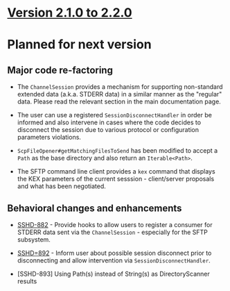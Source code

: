 # [Version 2.1.0 to 2.2.0](./docs/changes/2.2.0.md)

# Planned for next version

## Major code re-factoring

* The `ChannelSession` provides a mechanism for supporting non-standard extended data (a.k.a. STDERR data)
in a similar manner as the "regular" data. Please read the relevant section in the main documentation page.

* The user can use a registered `SessionDisconnectHandler` in order be informed and also intervene in cases
where the code decides to disconnect the session due to various protocol or configuration parameters violations.

* `ScpFileOpener#getMatchingFilesToSend` has been modified to accept a `Path` as the base directory
and also return an `Iterable<Path>`.

* The SFTP command line client provides a `kex` command that displays the KEX parameters of the
current sesssion - client/server proposals and what has been negotiated.

## Behavioral changes and enhancements

* [SSHD-882](https://issues.apache.org/jira/browse/SSHD-882) - Provide hooks to allow users to register a consumer
for STDERR data sent via the `ChannelSession` - especially for the SFTP subsystem.

* [SSHD=892](https://issues.apache.org/jira/browse/SSHD-882) - Inform user about possible session disconnect prior
to disconnecting and allow intervention via `SessionDisconnectHandler`.

* [SSHD-893] Using Path(s) instead of String(s) as DirectoryScanner results
